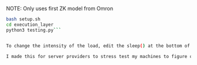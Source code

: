 NOTE: Only uses first ZK model from Omron

```bash setup-env.sh
bash setup.sh
cd execution_layer
python3 testing.py```


To change the intensity of the load, edit the sleep() at the bottom of testing.py

I made this for server providers to stress test my machines to figure out why they were always crashing 😆
